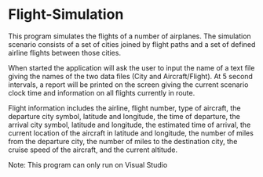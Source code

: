 # Flight-Simulation

This program simulates the flights of a number of airplanes. The simulation scenario consists of a set of cities joined by flight paths and a set of defined airline flights between those cities. 

When started the application will ask the user to input the name of a text file giving the names of the two data files (City and Aircraft/Flight). At 5 second intervals, a report will be printed on the screen giving the current scenario clock time and information on all flights currently in route. 

Flight information includes the airline, flight number, type of aircraft, the departure city symbol, latitude and longitude, the time of departure, the arrival city symbol, latitude and longitude, the estimated time of arrival, the current location of the aircraft in latitude and longitude, the number of miles from the departure city, the number of miles to the destination city, the cruise speed of the aircraft, and the current altitude.

Note: This program can only run on Visual Studio
